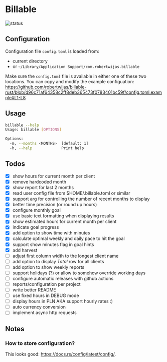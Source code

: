 # Billable

![status](https://github.com/robertwijas/billable-rust/actions/workflows/rust.yml/badge.svg)

## Configuration

Configuration file `config.toml` is loaded from:
* current directory
* or `~/Library/Application Support/com.robertwijas.billable`

Make sure the `config.toml` file is available in either one of these two locations. You can copy and modify the example configuation:
https://github.com/robertwijas/billable-rust/blob/d96c71af64358c2ff8deb365473f0783401bc59f/config.toml.example#L1-L8

## Usage

```bash
billable --help
Usage: billable [OPTIONS]

Options:
  -m, --months <MONTHS>  [default: 1]
  -h, --help             Print help
```

## Todos 

- [x] show hours for current month per client
- [x] remove hardcoded month
- [x] show report for last 2 months
- [x] read user config file from $HOME/.billable.toml or similar
- [x] support arg for controlling the number of recent months to display
- [x] better time precision (or round up hours)
- [x] configure monthly goal
- [x] use basic text formatting when displaying results
- [x] show estimated hours for current month per client
- [x] indicate goal progress
- [x] add option to show time with minutes
- [x] calculate optimal weekly and daily pace to hit the goal
- [x] support show minutes flag in goal hints
- [x] add harvest
- [ ] adjust first column width to the longest client name
- [ ] add option to display _Total_ row for all clients
- [ ] add option to show weekly reports
- [ ] support holidays (?) or allow to somehow override working days
- [ ] configure automatic releases with github actions
- [ ] reports/configuration per project
- [ ] write better README
- [ ] use fixed hours in DEBUG mode 
- [ ] display hours in PLN AKA support hourly rates :)
- [ ] auto currency conversion
- [ ] implement async http requests

## Notes 

### How to store configuration?

This looks good: https://docs.rs/config/latest/config/.
